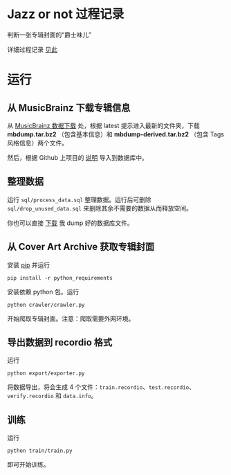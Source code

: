 # Jazz or not 过程记录

判断一张专辑封面的“爵士味儿”

详细过程记录 [见此](https://zhuanlan.zhihu.com/p/44446435)

# 运行

## 从 MusicBrainz 下载专辑信息

从 [MusicBrainz 数据下载](http://ftp.musicbrainz.org/pub/musicbrainz/data/fullexport/) 处，根据 latest 提示进入最新的文件夹，下载 **mbdump.tar.bz2** （包含基本信息）和 **mbdump-derived.tar.bz2** （包含 Tags 风格信息）两个文件。

然后，根据 Github 上项目的 [说明](http://link.zhihu.com/?target=https%3A//github.com/metabrainz/musicbrainz-server/blob/master/INSTALL.md%23creating-the-database) 导入到数据库中。

## 整理数据

运行 `sql/process_data.sql` 整理数据。运行后可删除 `sql/drop_unused_data.sql` 来删除其余不需要的数据从而释放空间。

你也可以直接 [下载](https://pan.baidu.com/s/11mu5rZH3uLtt8FK4d8NO4g) 我 dump 好的数据库文件。

## 从 Cover Art Archive 获取专辑封面

安装 [pip](https://pypi.org/project/pip/) 并运行

```
pip install -r python_requirements
```

安装依赖 python 包。运行

```
python crawler/crawler.py
```

开始爬取专辑封面。注意：爬取需要外网环境。

## 导出数据到 recordio 格式

运行

```
python export/exporter.py
```

将数据导出，将会生成 4 个文件：`train.recordio`、`test.recordio`、`verify.recordio` 和 `data.info`。

## 训练

运行

```
python train/train.py
```

即可开始训练。

